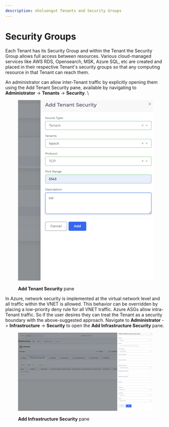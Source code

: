 ```yaml
---
description: nholuongut Tenants and Security Groups
---
```


# Security Groups

Each Tenant has its Security Group and within the Tenant the Security Group allows full access between resources. Various cloud-managed services like AWS RDS, Opensearch, MSK, Azure SQL, etc are created and placed in their respective Tenant's security groups so that any computing resource in that Tenant can reach them.

An administrator can allow inter-Tenant traffic by explicitly opening them using the Add Tenant Security pane, available by navigating to **Administrator** -> **Tenants** -> **Security**. \


<figure><img src="../../.gitbook/assets/image (5) (1) (1).png" alt=""><figcaption><p><strong>Add Tenant Security</strong> pane</p></figcaption></figure>

In Azure, network security is implemented at the virtual network level and all traffic within the VNET is allowed. This behavior can be overridden by placing a low-priority deny rule for all VNET traffic. Azure ASGs allow intra-Tenant traffic. So if the user desires they can treat the Tenant as a security boundary with the above-suggested approach. Navigate to **Administrator** -> **Infrastructure** -> **Security** to open the **Add Infrastructure Security** pane.&#x20;

&#x20;

<figure><img src="../../.gitbook/assets/image (6) (1) (1).png" alt=""><figcaption><p><strong>Add Infrastructure Security</strong> pane</p></figcaption></figure>
